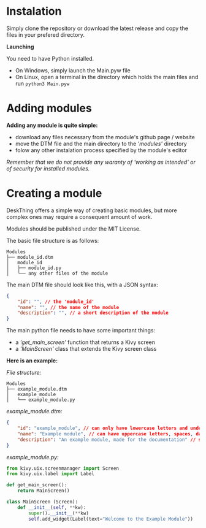 # Instalation

Simply clone the repository or download the latest release and copy the files in your prefered directory.

**Launching**

You need to have Python installed.
- On Windows, simply launch the Main.pyw file
- On Linux, open a terminal in the directory which holds the main files and run ```python3 Main.pyw```

# Adding modules

**Adding any module is quite simple:**
- download any files necessary from the module's github page / website
- move the DTM file and the main directory to the *'modules'* directory
- folow any other instalation process specified by the module's editor

*Remember that we do not provide any waranty of 'working as intended' or of security for installed modules.*

# Creating a module

DeskThing offers a simple way of creating basic modules, but more complex ones may require a consequent amount of work.

Modules should be published under the MIT License.

The basic file structure is as follows:
```
Modules
├── module_id.dtm
│   module_id
│   ├── module_id.py
│   └── any other files of the module
```

The main DTM file should look like this, with a JSON syntax:
``` json
{
    "id": "", // the 'module_id'
    "name": "", // the name of the module
    "description": "", // a short description of the module
}
```

The main python file needs to have some important things:
- a *'get_main_screen'* function that returns a Kivy screen
- a *'MainScreen'* class that extends the Kivy screen class

**Here is an example:**

*File structure:*
```
Modules
├── example_module.dtm
│   example_module
│   └── example_module.py
```

*example_module.dtm:*
``` json
{
    "id": "example_module", // can only have lowercase letters and underscores
    "name": "Example module", // can have uppercase letters, spaces, dashes and underscores; basically a 'display name'
    "description": "An example module, made for the documentation" // same limitations as the name
}
```

*example_module.py:*
``` python
from kivy.uix.screenmanager import Screen
from kivy.uix.label import Label

def get_main_screen():
    return MainScreen()

class MainScreen (Screen):
    def __init__(self, **kw):
        super().__init__(**kw)
        self.add_widget(Label(text="Welcome to the Example Module"))
```
